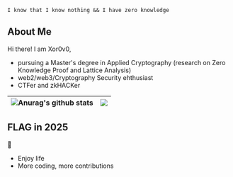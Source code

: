```
I know that I know nothing && I have zero knowledge
```

## About Me

Hi there! I am Xor0v0, 

- pursuing a Master's degree in Applied Cryptography (research on Zero Knowledge Proof and Lattice Analysis)
- web2/web3/Cryptography Security ehthusiast
- CTFer and zkHACKer

| <a><img align="center" src="https://github-readme-stats.vercel.app/api?username=Xor0v0&show_icons=true&include_all_commits=true&theme=buefy&hide_border=true&hide=issues" alt="Anurag's github stats" /></a> | <a><img align="center" src="https://github-readme-stats.vercel.app/api/top-langs/?username=Xor0v0&layout=compact&theme=buefy&hide_border=true&hide=Jupyter%20Notebook" /></a> |
| ------------- | ------------- |

## FLAG in 2025

🏴

- Enjoy life
- More coding, more contributions
